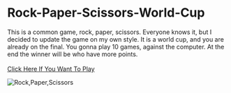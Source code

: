 # Rock-Paper-Scissors-World-Cup

This is a common game, rock, paper, scissors. Everyone knows it, but I decided to update the game on my own style. It is a world cup, and you are already on the final. You gonna play 10 games, against the computer. At the end the winner will be who have more points.
<br>
<br>
[Click Here If You Want To Play](https://replit.com/@HristianBalevsk/Rock-Paper-Scissors-World-Cup?v=1)
<br>

![Rock,Paper,Scissors](https://user-images.githubusercontent.com/114162692/204119250-693bfa0a-0b86-4194-8fa2-c7a167cb1e97.png)
